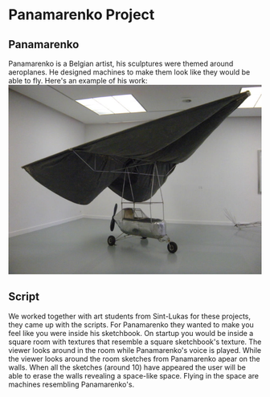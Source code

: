 # Panamarenko Project  
## Panamarenko  
Panamarenko is a Belgian artist, his sculptures were themed around aeroplanes. He designed machines to make them look like they 
would be able to fly. Here's an example of his work:  
![Meshroom On Startup](https://github.com/RobbeVermeire/BachelorClass2018/blob/master/Images/Flyer.jpg)

## Script
We worked together with art students from Sint-Lukas for these projects, they came up with the scripts. For Panamarenko
they wanted to make you feel like you were inside his sketchbook. On startup you would be inside a square room with textures that 
resemble a square sketchbook's texture. The viewer looks around in the room while Panamarenko's voice is played. While the viewer
looks around the room sketches from Panamarenko apear on the walls. When all the sketches (around 10) have appeared the user will 
be able to erase the walls revealing a space-like space. Flying in the space are machines resembling Panamarenko's.
